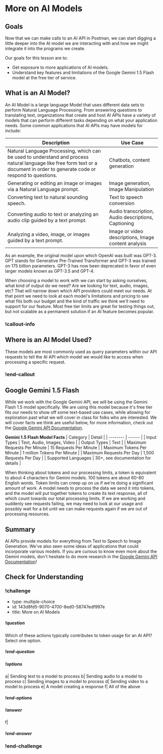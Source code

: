 # More on AI Models

## Goals

Now that we can make calls to an AI API in Postman, we can start digging a little deeper into the AI model we are interacting with and how we might integrate it into the programs we create.

Our goals for this lesson are to:
- Get exposure to more applications of AI models. 
- Understand key features and limitations of the Google Gemini 1.5 Flash model at the free tier of service.

## What is an AI Model?

An AI Model is a large language Model that uses different data sets to perform Natural Language Processing. From answering questions to translating text, organizations that create and host AI APIs have a variety of models that can perform different tasks depending on what your application needs. Some common applications that AI APIs may have models for include:

| Description | Use Case |
| ----------- | -------- | 
| Natural Language Processing, which can be used to understand and process natural language like free form text or a document in order to generate code or respond to questions. | Chatbots, content generation |
| Generating or editing an image or images via a Natural Language prompt. | Image generation, Image Manipulation |
| Converting text to natural sounding speech.| Text to speech conversion | 
| Converting audio to text or analyzing an audio clip guided by a text prompt. | Audio transcription, Audio descriptions, Captioning | 
| Analyzing a video, image, or images guided by a text prompt. | Image or video descriptions, Image content analysis |

As an example, the original model upon which OpenAI was built was GPT-3. GPT stands for Generative Pre-Trained Transformer and GPT-3 was trained on 175 billion parameters. GPT-3 has now been deprecated in favor of even larger models known as GPT-3.5 and GPT-4. 

When choosing a model to work with we can start by asking ourselves, what kind of output do we need? Are we looking for text, audio, images, etc? That will narrow down which API providers could meet our needs. At that point we need to look at each model's limitations and pricing to see what fits both our budget and the kind of traffic we think we'll need to support for our feature. Most free tier limits are great for testing things out, but not scalable as a permanent solution if an AI feature becomes popular.  

### !callout-info

## Where is an AI Model Used? 
These models are most commonly used as query parameters within our API requests to tell the AI API which model we would like to access when processing a specific request. 

### !end-callout
 
## Google Gemini 1.5 Flash
  
While we work with the Google Gemini API, we will be using the Gemini Flash 1.5 model specifically. We are using this model because it's free tier fits our needs to show off some text-based use cases, while allowing for exploration past what we will cover in class for folks who are interested. We will cover facts we think are useful below, for more information, check out the [Google Gemini API Documentation](https://ai.google.dev/gemini-api/docs/models/gemini).

**Gemini 1.5 Flash Model Facts**
| Category | Detail |
| -------- | ------ | 
| Input Types | Text, Audio, Images, Video |
| Output Types | Text |
| Maximum Requests Per Minute | 15 Requests Per Minute |
| Maximum Tokens Per Minute | 1 million Tokens Per Minute |
| Maximum Requests Per Day | 1,500 Requests Per Day |
| Supported Languages | 30+, see documentation for details |

When thinking about tokens and our processing limits, a token is equivalent to about 4 characters for Gemini models. 100 tokens are about 60-80 English words. Token limits can creep up on us if we're doing a significant amount of work. A model needs to process the data we send it into tokens, and the model will put together tokens to create its text response, all of which count towards our total processing limits. If we are working and suddenly see requests failing, we may need to look at our usage and possibly wait for a bit until we can make requests again if we are out of processing resources.

## Summary
AI APIs provide models for everything from Text to Speech to Image Generation. We've also seen some ideas of applications that could incorporate various models. If you are curious to know even more about the Gemini models, don't hesitate to do more research in the [Google Gemini API Documentation](https://ai.google.dev/gemini-api/docs/models/gemini)!

## Check for Understanding 

### !challenge

* type: multiple-choice
* id: 143d8fd5-9070-4700-8ed0-58747edf997e
* title: More on AI Models

##### !question

Which of these actions typically contributes to token usage for an AI API? 
Select one option.

##### !end-question

##### !options

a| Sending text to a model to process
b| Sending audio to a model to process
c| Sending images to a model to process
d| Sending video to a model to process
e| A model creating a response
f| All of the above

##### !end-options

##### !answer

f|

##### !end-answer

### !end-challenge

